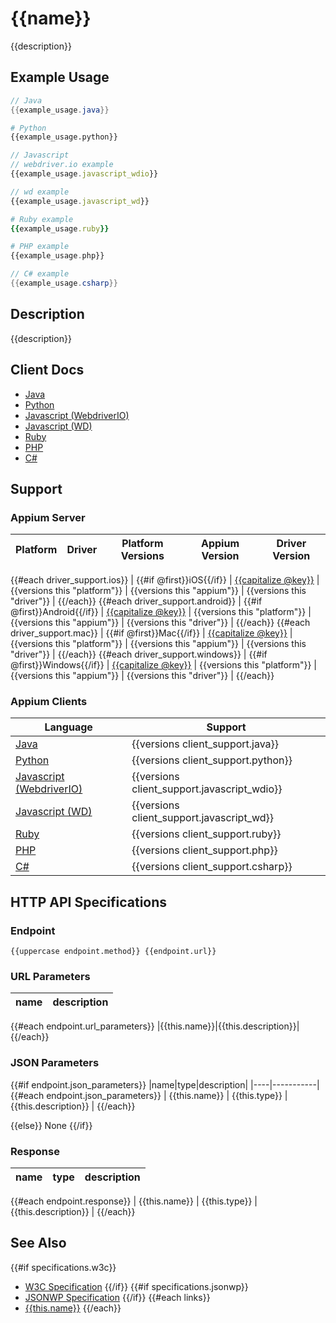 # {{name}}

{{description}}
## Example Usage

```java
// Java
{{example_usage.java}}
```
```python
# Python
{{example_usage.python}}
```
```javascript
// Javascript
// webdriver.io example
{{example_usage.javascript_wdio}}

// wd example
{{example_usage.javascript_wd}}
```
```ruby
# Ruby example
{{example_usage.ruby}}
```
```php
# PHP example
{{example_usage.php}}
```
```csharp
// C# example
{{example_usage.csharp}}
```

## Description

{{description}}

## Client Docs

* [Java]({{client_docs.java}})
* [Python]({{client_docs.python}})
* [Javascript (WebdriverIO)]({{client_docs.javascript_wdio}})
* [Javascript (WD)]({{client_docs.javascript_wd}})
* [Ruby]({{client_docs.ruby}})
* [PHP]({{client_docs.php}})
* [C#]({{client_docs.csharp}})

## Support

### Appium Server

|Platform|Driver|Platform Versions|Appium Version|Driver Version|
|--------|----------------|------|--------------|--------------|
{{#each driver_support.ios}}
| {{#if @first}}iOS{{/if}} | [{{capitalize @key}}](/docs/en/drivers/ios-{{@key}}.md) | {{versions this "platform"}} | {{versions this "appium"}} | {{versions this "driver"}} |
{{/each}}
{{#each driver_support.android}}
| {{#if @first}}Android{{/if}} | [{{capitalize @key}}](/docs/en/drivers/android-{{@key}}.md) | {{versions this "platform"}} | {{versions this "appium"}} | {{versions this "driver"}} |
{{/each}}
{{#each driver_support.mac}}
| {{#if @first}}Mac{{/if}} | [{{capitalize @key}}](/docs/en/drivers/{{@key}}.md) | {{versions this "platform"}} | {{versions this "appium"}} | {{versions this "driver"}} |
{{/each}}
{{#each driver_support.windows}}
| {{#if @first}}Windows{{/if}} | [{{capitalize @key}}](/docs/en/drivers/{{@key}}.md) | {{versions this "platform"}} | {{versions this "appium"}} | {{versions this "driver"}} |
{{/each}}

### Appium Clients 

|Language|Support|
|--------|-------|
|[Java](https://github.com/appium/java-client/releases/latest)| {{versions client_support.java}} |
|[Python](https://github.com/appium/python-client/releases/latest)| {{versions client_support.python}} |
|[Javascript (WebdriverIO)](http://webdriver.io/index.html)| {{versions client_support.javascript_wdio}} |
|[Javascript (WD)](https://github.com/admc/wd/releases/latest)| {{versions client_support.javascript_wd}} |
|[Ruby](https://github.com/appium/ruby_lib/releases/latest)| {{versions client_support.ruby}} |
|[PHP](https://github.com/appium/php-client/releases/latest)| {{versions client_support.php}} |
|[C#](https://github.com/appium/appium-dotnet-driver/releases/tag/1.2.0.8)| {{versions client_support.csharp}} |

## HTTP API Specifications

### Endpoint

`{{uppercase endpoint.method}} {{endpoint.url}}`

### URL Parameters

|name|description|
|----|-----------|
{{#each endpoint.url_parameters}}
|{{this.name}}|{{this.description}}|
{{/each}}


### JSON Parameters

{{#if endpoint.json_parameters}}
|name|type|description|
|----|-----------|
{{#each endpoint.json_parameters}}
| {{this.name}} | {{this.type}} | {{this.description}} |
{{/each}}

{{else}}
None
{{/if}}

### Response

|name|type|description|
|----|----|-----------|
{{#each endpoint.response}}
| {{this.name}} | {{this.type}} | {{this.description}} |
{{/each}}

## See Also

{{#if specifications.w3c}}
* [W3C Specification]({{specifications.w3c}})
{{/if}}
{{#if specifications.jsonwp}}
* [JSONWP Specification]({{specifications.jsonwp}})
{{/if}}
{{#each links}}
* [{{this.name}}]({{this.url}})
{{/each}}
